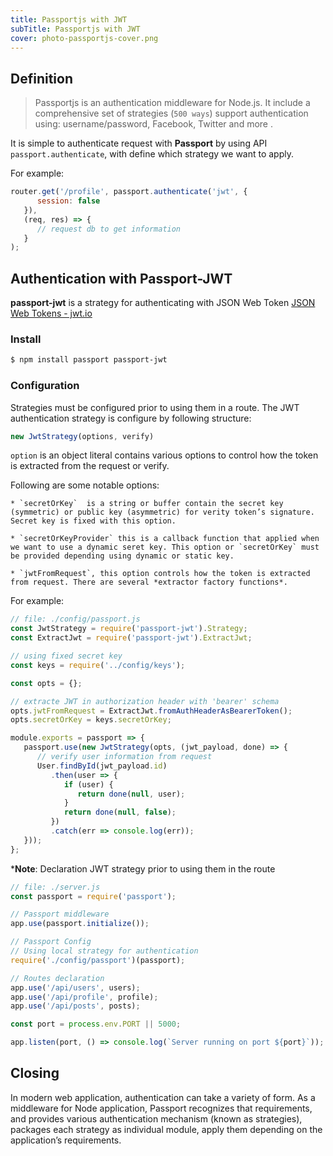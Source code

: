```yaml
---
title: Passportjs with JWT
subTitle: Passportjs with JWT
cover: photo-passportjs-cover.png
---
```


## Definition
> Passportjs is an authentication middleware for Node.js. It include a comprehensive set of strategies (`500 ways`) support authentication using: username/password, Facebook, Twitter and more .  

It is simple to authenticate request with **Passport** by using API `passport.authenticate`, with define which strategy we want to apply. 

For example:

```js
router.get('/profile', passport.authenticate('jwt', {
      session: false
   }),
   (req, res) => {
      // request db to get information
   }
);
```

## Authentication with Passport-JWT

**passport-jwt** is  a strategy for authenticating with JSON Web Token [JSON Web Tokens - jwt.io](https://jwt.io/)

### Install 

```sh
$ npm install passport passport-jwt
```

### Configuration

Strategies must be configured prior to using them in a route. The JWT authentication strategy is configure by following structure:

```js
new JwtStrategy(options, verify)
```

`option` is an object literal contains various options to control how the token is extracted from the request or verify. 

Following are some notable options:

	* `secretOrKey`  is a string or buffer contain the secret key (symmetric) or public key (asymmetric) for verity token’s signature. Secret key is fixed with this option.
	
	* `secretOrKeyProvider` this is a callback function that applied when we want to use a dynamic seret key. This option or `secretOrKey` must be provided depending using dynamic or static key.
	
	* `jwtFromRequest`, this option controls how the token is extracted from request. There are several *extractor factory functions*.

For example:

```js
// file: ./config/passport.js
const JwtStrategy = require('passport-jwt').Strategy;
const ExtractJwt = require('passport-jwt').ExtractJwt;

// using fixed secret key
const keys = require('../config/keys');

const opts = {};

// extracte JWT in authorization header with 'bearer' schema
opts.jwtFromRequest = ExtractJwt.fromAuthHeaderAsBearerToken();
opts.secretOrKey = keys.secretOrKey;

module.exports = passport => {
   passport.use(new JwtStrategy(opts, (jwt_payload, done) => {
      // verify user information from request
      User.findById(jwt_payload.id)
         .then(user => {
            if (user) {
               return done(null, user);
            }
            return done(null, false);
         })
         .catch(err => console.log(err));
   }));
};
```

***Note**: Declaration JWT strategy prior to using them in the route

```js
// file: ./server.js
const passport = require('passport');

// Passport middleware
app.use(passport.initialize());

// Passport Config
// Using local strategy for authentication
require('./config/passport')(passport);

// Routes declaration
app.use('/api/users', users);
app.use('/api/profile', profile);
app.use('/api/posts', posts);

const port = process.env.PORT || 5000;

app.listen(port, () => console.log(`Server running on port ${port}`));
```
 
## Closing
In modern web application, authentication can take a variety of form. As a middleware for Node application, Passport recognizes  that requirements, and provides various authentication mechanism (known as strategies), packages each strategy as individual module, apply them depending on the application’s requirements.